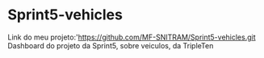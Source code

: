 # Sprint5-vehicles
Link do meu projeto:'https://github.com/MF-SNITRAM/Sprint5-vehicles.git
Dashboard do projeto da Sprint5, sobre veiculos, da TripleTen